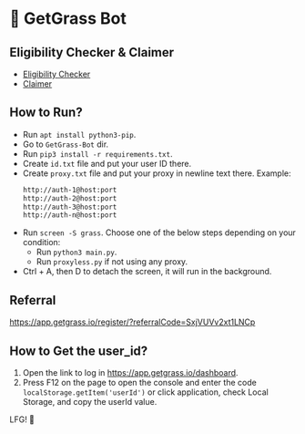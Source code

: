 # :seedling: GetGrass Bot

## Eligibility Checker & Claimer
- [Eligibility Checker](https://grassfoundation.io/eligibility)
- [Claimer](https://github.com/MsLolita/Grass-Claimer)

## How to Run?
- Run `apt install python3-pip`.
- Go to `GetGrass-Bot` dir.
- Run `pip3 install -r requirements.txt`.
- Create `id.txt` file and put your user ID there.
- Create `proxy.txt` file and put your proxy in newline text there. Example:
    ```txt
    http://auth-1@host:port
    http://auth-2@host:port
    http://auth-3@host:port
    http://auth-n@host:port
- Run `screen -S grass`. Choose one of the below steps depending on your condition:
    - Run `python3 main.py`.
    - Run `proxyless.py` if not using any proxy.
- Ctrl + A, then D to detach the screen, it will run in the background.

## Referral
https://app.getgrass.io/register/?referralCode=SxjVUVv2xt1LNCp

## How to Get the user_id?
1. Open the link to log in https://app.getgrass.io/dashboard.
2. Press F12 on the page to open the console and enter the code `localStorage.getItem('userId')` or click application, check Local Storage, and copy the userId value.

LFG! :rocket:
